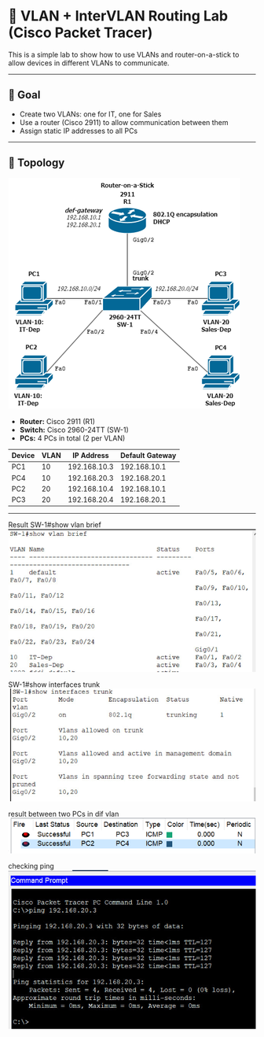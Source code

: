 # 🧪 VLAN + InterVLAN Routing Lab (Cisco Packet Tracer)

This is a simple lab to show how to use VLANs and router-on-a-stick to allow devices in different VLANs to communicate.

---

## 🎯 Goal

- Create two VLANs: one for IT, one for Sales
- Use a router (Cisco 2911) to allow communication between them
- Assign static IP addresses to all PCs

---

## 🧱 Topology
![VLAN Topology](./topology.png)

- **Router:** Cisco 2911 (R1)
- **Switch:** Cisco 2960-24TT (SW-1)
- **PCs:** 4 PCs in total (2 per VLAN)

| Device | VLAN | IP Address       | Default Gateway   |
|--------|------|------------------|-------------------|
| PC1    | 10   | 192.168.10.3    | 192.168.10.1      |
| PC4    | 10   | 192.168.20.3    | 192.168.20.1      |
| PC2    | 20   | 192.168.10.4    | 192.168.10.1      |
| PC3    | 20   | 192.168.20.4    | 192.168.20.1      |

---
Result
SW-1#show vlan brief
![VLAN brief](assets/vlanbrief.jpg)



SW-1#show interfaces trunk
![VLAN trunk](assets/trunk.jpg)

result between two PCs in dif vlan
![VLAN result](assets/result.png)

checking ping
![VLAN ping](assets/ping.jpg)

